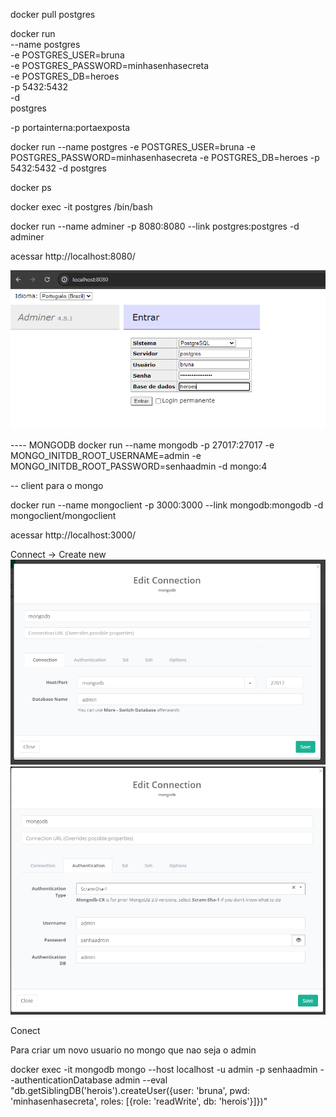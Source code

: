 docker pull postgres

docker run \
    --name postgres \
    -e POSTGRES_USER=bruna \
    -e POSTGRES_PASSWORD=minhasenhasecreta \
    -e POSTGRES_DB=heroes \
    -p 5432:5432 \
    -d \
    postgres

-p portainterna:portaexposta

docker run --name postgres -e POSTGRES_USER=bruna -e POSTGRES_PASSWORD=minhasenhasecreta -e POSTGRES_DB=heroes -p 5432:5432 -d postgres

docker ps

docker exec -it postgres /bin/bash

docker run --name adminer -p 8080:8080 --link postgres:postgres -d adminer

acessar http://localhost:8080/

![alt text](image.png)


---- MONGODB
docker run --name mongodb -p 27017:27017 -e MONGO_INITDB_ROOT_USERNAME=admin -e MONGO_INITDB_ROOT_PASSWORD=senhaadmin -d mongo:4

-- client para o mongo

docker run --name mongoclient -p 3000:3000 --link mongodb:mongodb -d mongoclient/mongoclient

acessar http://localhost:3000/

Connect -> Create new
![alt text](image-1.png)
![alt text](image-2.png)

Conect

Para criar um novo usuario no mongo que nao seja o admin

docker exec -it mongodb mongo --host localhost -u admin -p senhaadmin --authenticationDatabase admin --eval "db.getSiblingDB('herois').createUser({user: 'bruna', pwd: 'minhasenhasecreta', roles: [{role: 'readWrite', db: 'herois'}]})"